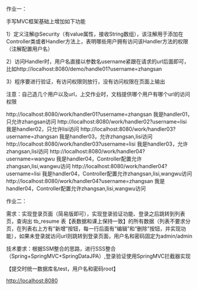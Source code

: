 作业一：

手写MVC框架基础上增加如下功能

1）定义注解@Security（有value属性，接收String数组），该注解用于添加在Controller类或者Handler方法上，表明哪些用户拥有访问该Handler方法的权限（注解配置用户名）

2）访问Handler时，用户名直接以参数名username紧跟在请求的url后面即可，比如http://localhost:8080/demo/handle01?username=zhangsan

3）程序要进行验证，有访问权限则放行，没有访问权限在页面上输出

注意：自己造几个用户以及url，上交作业时，文档提供哪个用户有哪个url的访问权限

 

http://localhost:8080/work/handler01?username=zhangsan 我是handler01，只允许zhangsan访问
http://localhost:8080/work/handler02?username=lisi 我是handler02，只允许lisi访问
http://localhost:8080/work/handler03?username=zhangsan 我是handler03，允许zhangsan,lisi访问
http://localhost:8080/work/handler03?username=lisi 我是handler03，允许zhangsan,lisi访问
http://localhost:8080/work/handler04?username=wangwu 我是handler04，Controller配置允许zhangsan,lisi,wangwu访问
http://localhost:8080/work/handler04?username=lisi 我是handler04，Controller配置允许zhangsan,lisi,wangwu访问
http://localhost:8080/work/handler04?username=zhangsan 我是handler04，Controller配置允许zhangsan,lisi,wangwu访问



作业二：

需求：实现登录页面（简易版即可），实现登录验证功能、登录之后跳转到列表页，查询出 tb_resume 表【表数据和课上保持一致】的所有数据（列表不要求分页，在列表右上方有“新增”按钮，每一行后面有“编辑”和“删除”按钮，并实现功能），如果未登录就访问url则跳转到登录页面，用户名和密码固定为admin/admin

技术要求：根据SSM整合的思路，进行SSS整合（Spring+SpringMVC+SpringDataJPA）,登录验证使用SpringMVC拦截器实现

【提交时统一数据库名test，用户名和密码root】

[http://localhost:8080](http://localhost:8080/)

